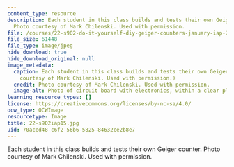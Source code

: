 ```yaml
---
content_type: resource
description: Each student in this class builds and tests their own Geiger counter.
  Photo courtesy of Mark Chilenski. Used with permission.
file: /courses/22-s902-do-it-yourself-diy-geiger-counters-january-iap-2015/70aced48c6f256b6582584632ce2b8e7_22-s902iap15.jpg
file_size: 61448
file_type: image/jpeg
hide_download: true
hide_download_original: null
image_metadata:
  caption: Each student in this class builds and tests their own Geiger counter. (Photo
    courtesy of Mark Chilenski. Used with permission.)
  credit: Photo courtesy of Mark Chilenski. Used with permission.
  image-alt: Photo of circuit board with electronics, within a clear plastic box.
learning_resource_types: []
license: https://creativecommons.org/licenses/by-nc-sa/4.0/
ocw_type: OCWImage
resourcetype: Image
title: 22-s902iap15.jpg
uid: 70aced48-c6f2-56b6-5825-84632ce2b8e7
---
```

Each student in this class builds and tests their own Geiger counter. Photo courtesy of Mark Chilenski. Used with permission.